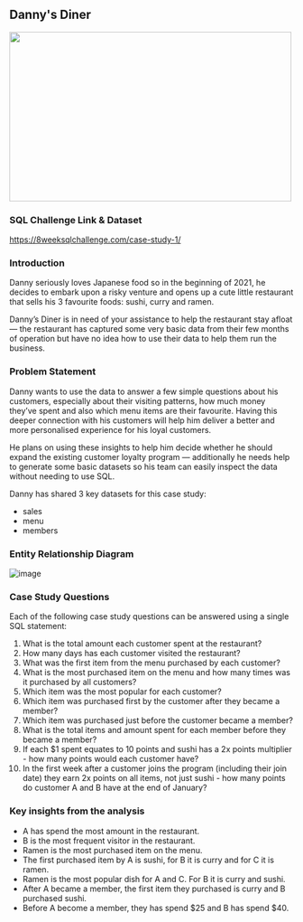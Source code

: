 ## Danny's Diner

<img src="https://user-images.githubusercontent.com/75059347/197112175-a2ce06ff-03bf-4bfc-84b4-f431fdba8328.png" width="500" height="300">

### SQL Challenge Link & Dataset
https://8weeksqlchallenge.com/case-study-1/

### Introduction
Danny seriously loves Japanese food so in the beginning of 2021, he decides to embark upon a risky venture and opens up a cute little restaurant that sells his 3 favourite foods: sushi, curry and ramen.

Danny’s Diner is in need of your assistance to help the restaurant stay afloat — the restaurant has captured some very basic data from their few months of operation but have no idea how to use their data to help them run the business.

### Problem Statement
Danny wants to use the data to answer a few simple questions about his customers, especially about their visiting patterns, how much money they’ve spent and also which menu items are their favourite. Having this deeper connection with his customers will help him deliver a better and more personalised experience for his loyal customers.

He plans on using these insights to help him decide whether he should expand the existing customer loyalty program — additionally he needs help to generate some basic datasets so his team can easily inspect the data without needing to use SQL.

Danny has shared 3 key datasets for this case study:

* sales
* menu
* members

### Entity Relationship Diagram

![image](https://user-images.githubusercontent.com/75059347/197111645-65f281cb-3f80-43d8-bb7b-975fa0e50971.png)

### Case Study Questions

Each of the following case study questions can be answered using a single SQL statement:

1. What is the total amount each customer spent at the restaurant?
2. How many days has each customer visited the restaurant?
3. What was the first item from the menu purchased by each customer?
4. What is the most purchased item on the menu and how many times was it purchased by all customers?
5. Which item was the most popular for each customer?
6. Which item was purchased first by the customer after they became a member?
7. Which item was purchased just before the customer became a member?
8. What is the total items and amount spent for each member before they became a member?
9. If each $1 spent equates to 10 points and sushi has a 2x points multiplier - how many points would each customer have?
10. In the first week after a customer joins the program (including their join date) they earn 2x points on all items, not just sushi - how many points do customer A and B have at the end of January?

### Key insights from the analysis
* A has spend the most amount in the restaurant.
* B is the most frequent visitor in the restaurant.
* Ramen is the most purchased item on the menu.
* The first purchased item by A is sushi, for B it is curry and for C it is ramen.
* Ramen is the most popular dish for A and C. For B it is curry and sushi.
* After A became a member, the first item they purchased is curry and B purchased sushi.
* Before A become a member, they has spend $25 and B has spend $40.
